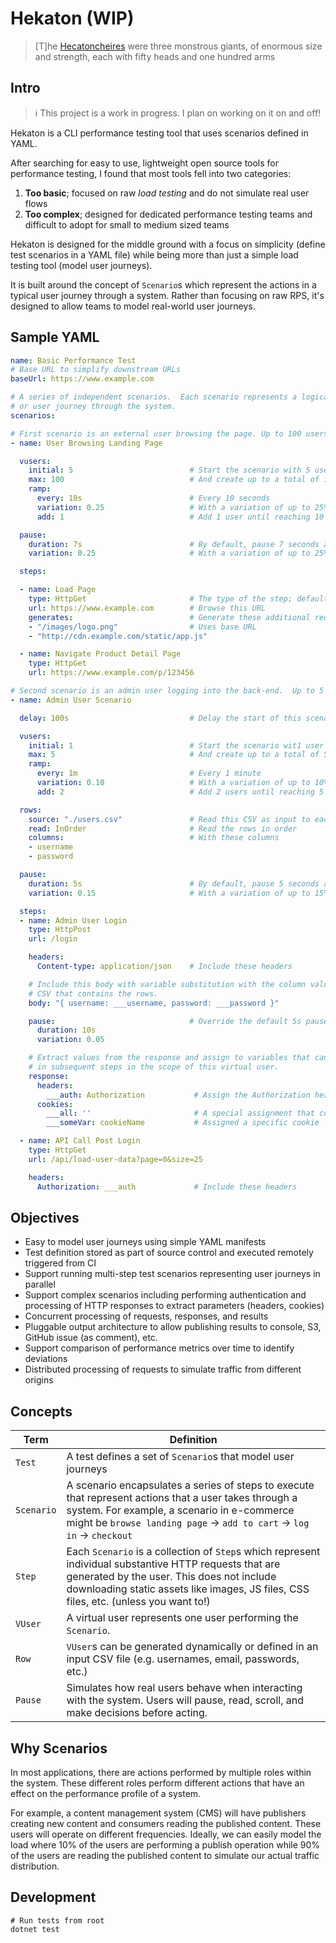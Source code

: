 # Hekaton (WIP)

> [T]he [Hecatoncheires](https://en.wikipedia.org/wiki/Hecatoncheires) were three monstrous giants, of enormous size and strength, each with fifty heads and one hundred arms

## Intro

> ℹ️ This project is a work in progress.  I plan on working on it on and off!

Hekaton is a CLI performance testing tool that uses scenarios defined in YAML.

After searching for easy to use, lightweight open source tools for performance testing, I found that most tools fell into two categories:

1. **Too basic**; focused on raw *load testing* and do not simulate real user flows
2. **Too complex**; designed for dedicated performance testing teams and difficult to adopt for small to medium sized teams

Hekaton is designed for the middle ground with a focus on simplicity (define test scenarios in a YAML file) while being more than just a simple load testing tool (model user journeys).

It is built around the concept of `Scenario`s  which represent the actions in a typical user journey through a system.  Rather than focusing on raw RPS, it's designed to allow teams to model real-world user journeys.

## Sample YAML

```yaml
name: Basic Performance Test
# Base URL to simplify downstream URLs
baseUrl: https://www.example.com

# A series of independent scenarios.  Each scenario represents a logical flow
# or user journey through the system.
scenarios:

# First scenario is an external user browsing the page. Up to 100 users.
- name: User Browsing Landing Page

  vusers:
    initial: 5                          # Start the scenario with 5 users
    max: 100                            # And create up to a total of 100 users
    ramp:
      every: 10s                        # Every 10 seconds
      variation: 0.25                   # With a variation of up to 25%
      add: 1                            # Add 1 user until reaching 10 total

  pause:
    duration: 7s                        # By default, pause 7 seconds after each step
    variation: 0.25                     # With a variation of up to 25%

  steps:

  - name: Load Page
    type: HttpGet                       # The type of the step; default is HttpGet
    url: https://www.example.com        # Browse this URL
    generates:                          # Generate these additional requests.
    - "/images/logo.png"                # Uses base URL
    - "http://cdn.example.com/static/app.js"

  - name: Navigate Product Detail Page
    type: HttpGet
    url: https://www.example.com/p/123456

# Second scenario is an admin user logging into the back-end.  Up to 5 users.
- name: Admin User Scenario

  delay: 100s                           # Delay the start of this scenario 100 seconds

  vusers:
    initial: 1                          # Start the scenario wit1 user
    max: 5                              # And create up to a total of 5 users
    ramp:
      every: 1m                         # Every 1 minute
      variation: 0.10                   # With a variation of up to 10%
      add: 2                            # Add 2 users until reaching 5

  rows:
    source: "./users.csv"               # Read this CSV as input to each user
    read: InOrder                       # Read the rows in order
    columns:                            # With these columns
    - username
    - password

  pause:
    duration: 5s                        # By default, pause 5 seconds after each step
    variation: 0.15                     # With a variation of up to 15%

  steps:
  - name: Admin User Login
    type: HttpPost
    url: /login

    headers:
      Content-type: application/json    # Include these headers

    # Include this body with variable substitution with the column values from the
    # CSV that contains the rows.
    body: "{ username: ___username, password: ___password }"

    pause:                              # Override the default 5s pause
      duration: 10s
      variation: 0.05

    # Extract values from the response and assign to variables that can be used
    # in subsequent steps in the scope of this virtual user.
    response:
      headers:
        ___auth: Authorization           # Assign the Authorization header to __auth
      cookies:
        ___all: ''                       # A special assignment that contains all cookies
        ___someVar: cookieName           # Assigned a specific cookie

  - name: API Call Post Login
    type: HttpGet
    url: /api/load-user-data?page=0&size=25

    headers:
      Authorization: ___auth             # Include these headers
```

## Objectives

- Easy to model user journeys using simple YAML manifests
- Test definition stored as part of source control and executed remotely triggered from CI
- Support running multi-step test scenarios representing user journeys in parallel
- Support complex scenarios including performing authentication and processing of HTTP responses to extract parameters (headers, cookies)
- Concurrent processing of requests, responses, and results
- Pluggable output architecture to allow publishing results to console, S3, GitHub issue (as comment), etc.
- Support comparison of performance metrics over time to identify deviations
- Distributed processing of requests to simulate traffic from different origins

## Concepts

|Term|Definition|
|--|--|
|`Test`|A test defines a set of `Scenario`s that model user journeys|
|`Scenario`|A scenario encapsulates a series of steps to execute that represent actions that a user takes through a system.  For example, a scenario in e-commerce might be `browse landing page` → `add to cart` → `log in` → `checkout`|
|`Step`|Each `Scenario` is a collection of `Step`s which represent individual substantive HTTP requests that are generated by the user.  This does not include downloading static assets like images, JS files, CSS files, etc. (unless you want to!)|
|`VUser`|A virtual user represents one user performing the `Scenario`.|
|`Row`|`VUser`s can be generated dynamically or defined in an input CSV file (e.g. usernames, email, passwords, etc.)|
|`Pause`|Simulates how real users behave when interacting with the system.  Users will pause, read, scroll, and make decisions before acting.|

## Why Scenarios

In most applications, there are actions performed by multiple roles within the system.  These different roles perform different actions that have an effect on the performance profile of a system.

For example, a content management system (CMS) will have publishers creating new content and consumers reading the published content.  These users will operate on different frequencies.  Ideally, we can easily model the load where 10% of the users are performing a publish operation while 90% of the users are reading the published content to simulate our actual traffic distribution.

## Development

```shell
# Run tests from root
dotnet test

```